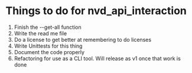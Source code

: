 # Things to do for nvd_api_interaction
1. Finish the --get-all function
2. Write the read me file
3. Do a license to get better at remembering to do licenses
4. Write Unittests for this thing
5. Document the code properly
6. Refactoring for use as a CLI tool. Will release as v1 once that work is done
